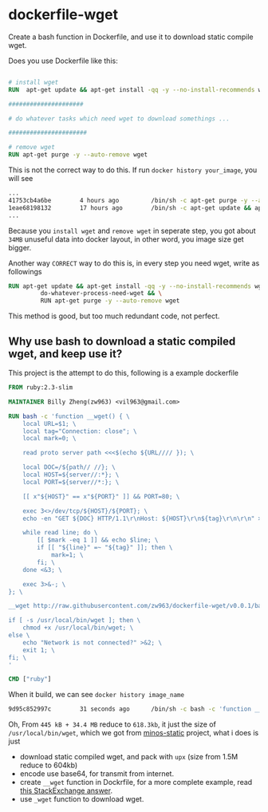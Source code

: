 # dockerfile-wget
Create a bash function in Dockerfile, and use it to download static compile wget.

Does you use Dockerfile like this:

```Dockerfile

# install wget
RUN  apt-get update && apt-get install -qq -y --no-install-recommends wget && rm -rf /var/lib/apt/lists/*

#####################

# do whatever tasks which need wget to download somethings ...

######################

# remove wget
RUN apt-get purge -y --auto-remove wget

```

This is not the correct way to do this.
If run ``docker history your_image``, you will see

```sh
...
41753cb4a6be        4 hours ago         /bin/sh -c apt-get purge -y --auto-remove ...   445 kB              
1eae68198132        17 hours ago        /bin/sh -c apt-get update && apt-get insta...   34.4 MB
...
```

Because you `install wget` and `remove wget` in seperate step, you got about `34MB` unuseful data
into docker layout, in other word, you image size get bigger.

Another way ``CORRECT`` way to do this is, in every step you need wget, write as followings

```dockerfile
RUN apt-get update && apt-get install -qq -y --no-install-recommends wget && rm -rf /var/lib/apt/lists/* && \
         do-whatever-process-need-wget && \
         RUN apt-get purge -y --auto-remove wget
```

This method is good, but too much redundant code, not perfect.

## Why use bash to download a static compiled wget, and keep use it?

This project is the attempt to do this, following is a example dockerfile

```dockerfile
FROM ruby:2.3-slim

MAINTAINER Billy Zheng(zw963) <vil963@gmail.com>

RUN bash -c 'function __wget() { \
    local URL=$1; \
    local tag="Connection: close"; \
    local mark=0; \

    read proto server path <<<$(echo ${URL//// }); \

    local DOC=/${path// //}; \
    local HOST=${server//:*}; \
    local PORT=${server//*:}; \

    [[ x"${HOST}" == x"${PORT}" ]] && PORT=80; \

    exec 3<>/dev/tcp/${HOST}/${PORT}; \
    echo -en "GET ${DOC} HTTP/1.1\r\nHost: ${HOST}\r\n${tag}\r\n\r\n" >&3; \

    while read line; do \
        [[ $mark -eq 1 ]] && echo $line; \
        if [[ "${line}" =~ "${tag}" ]]; then \
            mark=1; \
        fi; \
    done <&3; \

    exec 3>&-; \
}; \

__wget http://raw.githubusercontent.com/zw963/dockerfile-wget/v0.0.1/base64_encoded_static_wget |tail -n +8 |base64 -d > /usr/local/bin/wget; \

if [ -s /usr/local/bin/wget ]; then \
    chmod +x /usr/local/bin/wget; \
else \
    echo "Network is not connected?" >&2; \
    exit 1; \
fi; \
'

CMD ["ruby"]
```

When it build, we can see ``docker history image_name``

```sh
9d95c852997c        31 seconds ago      /bin/sh -c bash -c 'function __wget() {     l   618.3 kB 
```

Oh, From ``445 kB + 34.4 MB`` reduce to `618.3kb`, it just the size of `/usr/local/bin/wget`, which
we got from [minos-static](https://github.com/minos-org/minos-static) project, what i does is just


- download static compiled wget, and pack with ``upx`` (size from 1.5M reduce to 604kb)
- encode use base64, for transmit from internet.
- create ``__wget`` function in Dockrfile, for a more complete example, read [this StackExchange answer](https://unix.stackexchange.com/a/83927/148127).
- use ``_wget`` function to download wget.

















